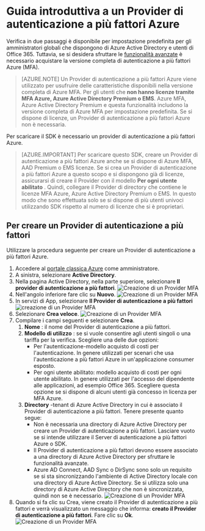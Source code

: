 <properties
    pageTitle="Guida introduttiva di Provider di autenticazione a più fattori Azure | Microsoft Azure"
    description="Informazioni su come creare un Provider di autenticazione a più fattori Azure."
    services="multi-factor-authentication"
    documentationCenter=""
    authors="kgremban"
    manager="femila"
    editor="yossib"/>

<tags
    ms.service="multi-factor-authentication"
    ms.workload="identity"
    ms.tgt_pltfrm="na"
    ms.devlang="na"
    ms.topic="get-started-article"
    ms.date="10/14/2016"
    ms.author="kgremban"/>



# <a name="getting-started-with-an-azure-multi-factor-auth-provider"></a>Guida introduttiva a un Provider di autenticazione a più fattori Azure
Verifica in due passaggi è disponibile per impostazione predefinita per gli amministratori globali che dispongono di Azure Active Directory e utenti di Office 365. Tuttavia, se si desidera sfruttare le [funzionalità avanzate](multi-factor-authentication-whats-next.md) è necessario acquistare la versione completa di autenticazione a più fattori Azure (MFA).

> [AZURE.NOTE]  Un Provider di autenticazione a più fattori Azure viene utilizzato per usufruire delle caratteristiche disponibili nella versione completa di Azure MFA. Per gli utenti che **non hanno licenze tramite MFA Azure, Azure Active Directory Premium o EMS**.  Azure MFA, Azure Active Directory Premium e questa funzionalità includono la versione completa di Azure MFA per impostazione predefinita.  Se si dispone di licenze, un Provider di autenticazione a più fattori Azure non è necessaria.

Per scaricare il SDK è necessario un provider di autenticazione a più fattori Azure.

> [AZURE.IMPORTANT]  Per scaricare questo SDK, creare un Provider di autenticazione a più fattori Azure anche se si dispone di Azure MFA, AAD Premium o EMS licenze.  Se si crea un Provider di autenticazione a più fattori Azure a questo scopo e si dispongono già di licenze, assicurarsi di creare il Provider con il modello **Per ogni utente abilitato** . Quindi, collegare il Provider di directory che contiene le licenze MFA Azure, Azure Active Directory Premium o EMS.  In questo modo che sono effettuata solo se si dispone di più utenti univoci utilizzando SDK rispetto al numero di licenze che si è proprietari.


## <a name="to-create-a-multi-factor-auth-provider"></a>Per creare un Provider di autenticazione a più fattori

Utilizzare la procedura seguente per creare un Provider di autenticazione a più fattori Azure.

1. Accedere al [portale classica Azure](https://manage.windowsazure.com) come amministratore.
2. A sinistra, selezionare **Active Directory**.
3. Nella pagina Active Directory, nella parte superiore, selezionare **Il provider di autenticazione a più fattori**.
![Creazione di un Provider MFA](./media/multi-factor-authentication-get-started-auth-provider/authprovider1.png)
4. Nell'angolo inferiore fare clic su **Nuovo**.
![Creazione di un Provider MFA](./media/multi-factor-authentication-get-started-auth-provider/authprovider2.png)
5. In servizi di App, selezionare **Il Provider di autenticazione a più fattori**
![creazione di un Provider MFA](./media/multi-factor-authentication-get-started-auth-provider/authprovider3.png)
6. Selezionare **Crea veloce**.
![Creazione di un Provider MFA](./media/multi-factor-authentication-get-started-auth-provider/authprovider4.png)
5. Compilare i campi seguenti e selezionare **Crea**.
    1. **Nome** : il nome del Provider di autenticazione a più fattori.
    2. **Modello di utilizzo** : se si vuole consentire agli utenti singoli o una tariffa per la verifica. Scegliere una delle due opzioni:
        - Per l'autenticazione-modello acquisto di costi per l'autenticazione. In genere utilizzati per scenari che usa l'autenticazione a più fattori Azure in un'applicazione consumer esposto.
        - Per ogni utente abilitato: modello acquisto di costi per ogni utente abilitato. In genere utilizzati per l'accesso del dipendente alle applicazioni, ad esempio Office 365. Scegliere questa opzione se si dispone di alcuni utenti già concesso in licenza per MFA Azure.
    2. **Directory** -tenant di Azure Active Directory in cui è associato il Provider di autenticazione a più fattori. Tenere presente quanto segue:
        - Non è necessaria una directory di Azure Active Directory per creare un Provider di autenticazione a più fattori. Lasciare vuoto se si intende utilizzare il Server di autenticazione a più fattori Azure o SDK.
        - Il Provider di autenticazione a più fattori devono essere associato a una directory di Azure Active Directory per sfruttare le funzionalità avanzate.
        - Azure AD Connect, AAD Sync o DirSync sono solo un requisito se si sta sincronizzando l'ambiente di Active Directory locale con una directory di Azure Active Directory.  Se si utilizza solo una directory di Azure Active Directory che non è sincronizzata, quindi non se è necessario.
![Creazione di un Provider MFA](./media/multi-factor-authentication-get-started-auth-provider/authprovider5.png)
5. Quando si fa clic su Crea, viene creato il Provider di autenticazione a più fattori e verrà visualizzato un messaggio che informa: **creato il Provider di autenticazione a più fattori**. Fare clic su **Ok**.
![Creazione di un Provider MFA](./media/multi-factor-authentication-get-started-auth-provider/authprovider6.png)
